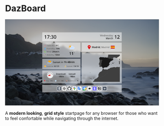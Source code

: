 # DazBoard

![screenshot](images/screenshot.png)

A **modern looking**, **grid style** startpage for any browser for those who want to feel confortable while navigating through the internet.